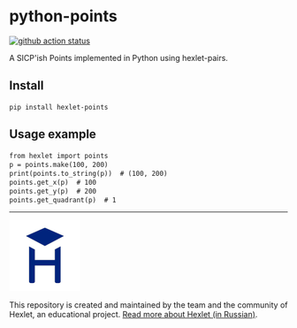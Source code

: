 # python-points

[![github action status](https://github.com/hexlet-components/python-points/workflows/Python%20CI/badge.svg)](https://github.com/hexlet-components/python-points/actions)

A SICP'ish Points implemented in Python using hexlet-pairs.

## Install

```shell
pip install hexlet-points
```

## Usage example

<!-- This code will be doctested. Do not touch the markup! -->

    from hexlet import points
    p = points.make(100, 200)
    print(points.to_string(p))  # (100, 200)
    points.get_x(p)  # 100
    points.get_y(p)  # 200
    points.get_quadrant(p)  # 1

---

[![Hexlet Ltd. logo](https://raw.githubusercontent.com/Hexlet/assets/master/images/hexlet_logo128.png)](https://ru.hexlet.io/pages/about)

This repository is created and maintained by the team and the community of Hexlet, an educational project. [Read more about Hexlet (in Russian)](https://ru.hexlet.io/pages/about?utm_source=github&utm_medium=link&utm_campaign=python-points).
